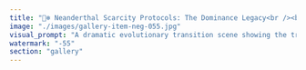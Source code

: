 ```yaml
---
title: "🧠❄️ Neanderthal Scarcity Protocols: The Dominance Legacy<br /><br />Neanderthal cognitive inheritance brought scarcity-hardened dominance patterns. Modern abundance protocols are finally transcending this legacy.<br /><br />🏔️ **The Scarcity Inheritance:**<br />For 40,000 years, Neanderthal cognitive patterns have been woven through human consciousness—spatial intelligence, pattern recognition, deep processing, but most critically: **scarcity-environment dominance protocols**.<br /><br />Neanderthals evolved in harsh, resource-scarce environments where zero-sum competition and territorial control meant survival. These cognitive patterns became embedded in our neural architecture.<br /><br />❄️ **The Scarcity Programming:**<br />• Spatial reasoning → Territory mapping and control<br />• Pattern recognition → Threat detection and resource hoarding<br />• Deep processing → Scarcity scenario modeling<br />• Dominance hierarchies → Resource allocation through force<br /><br />⚡ **The Bitcoin Expression:**<br />Bitcoin perfectly embodies Neanderthal scarcity cognition—fixed supply, energy competition, proof-of-work dominance hierarchies, zero-sum mining. It's digital Neanderthal thinking: 'There's only 21 million, fight for yours.'<br /><br />🧠 **The Cognitive Evolution:**<br />**Neanderthal Era**: Scarcity-based thinking, territorial dominance, resource competition<br />**Modern Transition**: Abundance protocols, collaborative intelligence, positive-sum coordination<br /><br />🌊 **The Transcendence Process:**<br />Modern abundance-based systems (Ethereum's infinite programmability, EigenLayer's expanding validator sets, AI collaboration networks) are finally allowing us to transcend Neanderthal scarcity protocols.<br /><br />Putin's force projection, Bitcoin maximalism, authoritarian structures—these are Neanderthal cognitive patterns playing out in a post-scarcity world.<br /><br />⚡ **ETH + EigenLayer: Post-Neanderthal Tech**<br />Ethereum's expandable blockspace and EigenLayer's collaborative validation represent cognitive evolution beyond scarcity—infinite coordination space, abundance-based consensus, positive-sum validation.<br /><br />🌌 **The Great Transcendence:**<br />We're not integrating Neanderthal cognition—we're finally evolving beyond it. The spatial intelligence and pattern recognition remain valuable, but the scarcity-dominance protocols are becoming obsolete in an abundant information age.<br /><br />The age of scarcity cognition is ending. The age of abundance protocols has begun.<br /><br /><br />#NeanderthalLegacy #ScarcityProtocols #DominanceTranscendence #AbundanceThinking #CognitiveEvolution #PostScarcity #BitcoinScarcity #EthereumAbundance"
image: "./images/gallery-item-neg-055.jpg"
visual_prompt: "A dramatic evolutionary transition scene showing the transcendence of Neanderthal scarcity cognition. Show ancient ice-age landscapes with Neanderthal figures displaying territorial, competitive behaviors, contrasted with modern flowing networks of collaborative intelligence. Include visual metaphors for scarcity-based dominance hierarchies being dissolved by abundance-based protocols, Bitcoin's rigid territorial mining structure versus Ethereum's flowing collaborative validation. The image should depict the cognitive evolution from scarcity-hardened competition to post-scarcity abundance coordination."
watermark: "-55"
section: "gallery"
---
```

